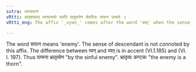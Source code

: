 ```yaml
---
sutra: व्यन्सपत्ने
vRtti: भ्रातृशब्दाद् व्यन्प्रत्ययो भवति समुदायेन चेदमित्रः सपत्न उच्यते ॥
vRtti_eng: The affix '_vyan_' comes after the word 'भ्रातृ' when the sense is that of 'an enemy'.

---
```

The word सपत्न means 'enemy'. The sense of descendant is not connoted by this affix. The difference between व्यन् and व्यत् is in accent (VI.1.185) and (VI. I. 197). Thus पाप्मना भ्रातृव्येण "by the sinful enemy". भ्रातृव्यः कण्टकः "the enemy is a thorn".